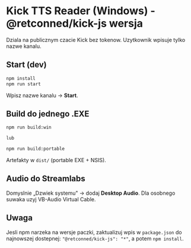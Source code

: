 # Kick TTS Reader (Windows) - @retconned/kick-js wersja
Dziala na publicznym czacie Kick bez tokenow. Uzytkownik wpisuje tylko nazwe kanalu.

## Start (dev)
```bash
npm install
npm run start
```
Wpisz nazwe kanalu -> **Start**.

## Build do jednego .EXE
```bash
npm run build:win

lub

npm run build:portable
```
Artefakty w `dist/` (portable EXE + NSIS).

## Audio do Streamlabs
Domyslnie „Dzwiek systemu" -> dodaj **Desktop Audio**. Dla osobnego suwaka uzyj VB-Audio Virtual Cable.

## Uwaga
Jesli npm narzeka na wersje paczki, zaktualizuj wpis w `package.json` do najnowszej dostepnej: `"@retconned/kick-js": "*"`, a potem `npm install`.

